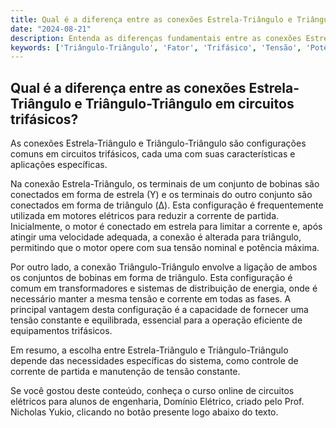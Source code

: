 ```yaml
---
title: Qual é a diferença entre as conexões Estrela-Triângulo e Triângulo-Triângulo em circuitos trifásicos?
date: "2024-08-21"
description: Entenda as diferenças fundamentais entre as conexões Estrela-Triângulo e Triângulo-Triângulo em circuitos trifásicos.
keywords: ['Triângulo-Triângulo', 'Fator', 'Trifásico', 'Tensão', 'Potência', 'Aplicação', 'Estrela-Triângulo']
---
```


## Qual é a diferença entre as conexões Estrela-Triângulo e Triângulo-Triângulo em circuitos trifásicos?

As conexões Estrela-Triângulo e Triângulo-Triângulo são configurações comuns em circuitos trifásicos, cada uma com suas características e aplicações específicas.

Na conexão Estrela-Triângulo, os terminais de um conjunto de bobinas são conectados em forma de estrela (Y) e os terminais do outro conjunto são conectados em forma de triângulo (Δ). Esta configuração é frequentemente utilizada em motores elétricos para reduzir a corrente de partida. Inicialmente, o motor é conectado em estrela para limitar a corrente e, após atingir uma velocidade adequada, a conexão é alterada para triângulo, permitindo que o motor opere com sua tensão nominal e potência máxima.

Por outro lado, a conexão Triângulo-Triângulo envolve a ligação de ambos os conjuntos de bobinas em forma de triângulo. Esta configuração é comum em transformadores e sistemas de distribuição de energia, onde é necessário manter a mesma tensão e corrente em todas as fases. A principal vantagem desta configuração é a capacidade de fornecer uma tensão constante e equilibrada, essencial para a operação eficiente de equipamentos trifásicos.

Em resumo, a escolha entre Estrela-Triângulo e Triângulo-Triângulo depende das necessidades específicas do sistema, como controle de corrente de partida e manutenção de tensão constante.

Se você gostou deste conteúdo, conheça o curso online de circuitos elétricos para alunos de engenharia, Domínio Elétrico, criado pelo Prof. Nicholas Yukio, clicando no botão presente logo abaixo do texto.